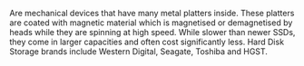 Are mechanical devices that have many metal platters inside. These platters are coated with magnetic material which is magnetised or demagnetised by heads while they are spinning at high speed. While slower than newer SSDs, they come in larger capacities and often cost significantly less. Hard Disk Storage brands include Western Digital, Seagate, Toshiba and HGST.